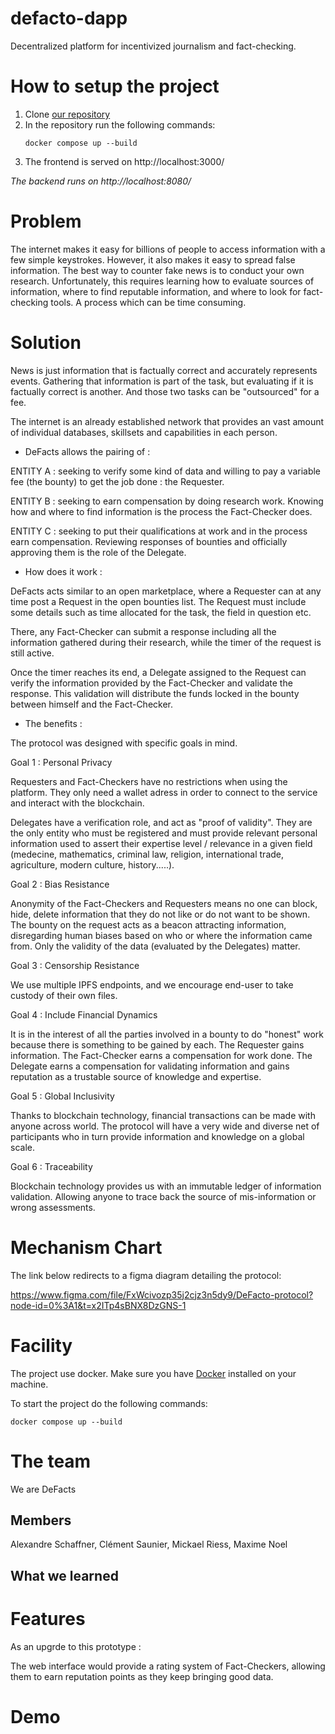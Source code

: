 # defacto-dapp
Decentralized platform for incentivized journalism and fact-checking.

# How to setup the project
1) Clone [our repository][0]
2) In the repository run the following commands:
    ```
    docker compose up --build
    ```
3) The frontend is served on http://localhost:3000/

*The backend runs on http://localhost:8080/*

# Problem
The internet makes it easy for billions of people to access information with a few simple keystrokes. However, it also makes it easy to spread false information.
The best way to counter fake news is to conduct your own research.
Unfortunately, this requires learning  how to evaluate sources of information, where to find reputable information, and where to look for fact-checking tools. A process which can be time consuming.


# Solution

News is just information that is factually correct and accurately represents events. Gathering that information is part of the task, but evaluating if it is factually correct is another. And those two tasks can be "outsourced" for a fee.

The internet is an already established network that provides an vast amount of individual databases, skillsets and capabilities in each person.

- DeFacts allows the pairing of :

 ENTITY A : seeking to verify some kind of data and willing to pay a variable fee (the bounty) to get the job done : the Requester.

ENTITY B : seeking to earn compensation by doing research work. Knowing how and where to find information is the process the Fact-Checker does.

ENTITY C : seeking to put their qualifications at work and in the process earn compensation. Reviewing responses of bounties and officially approving them is the role of the Delegate.

- How does it work : 

DeFacts acts similar to an open marketplace, where a Requester can at any time post a Request in the open bounties list.
The Request must include some details such as time allocated for the task, the field in question etc.

There, any Fact-Checker can submit a response including all the information gathered during their research, while the timer of the request is still active.

Once the timer reaches its end, a Delegate assigned to the Request can verify the information provided by the Fact-Checker and validate the response. This validation will distribute the funds locked in the bounty between himself and the Fact-Checker.

- The benefits :

The protocol was designed with specific goals in mind.

Goal 1 : Personal Privacy 

Requesters and Fact-Checkers have no restrictions when using the platform. They only need a wallet adress in order to connect to the service and interact with the blockchain.

Delegates have a verification role, and act as "proof of validity". They are the only entity who must be registered and must provide relevant personal information used to assert their expertise level / relevance in a given field (medecine, mathematics, criminal law, religion, international trade, agriculture, modern culture, history.....).

Goal 2 : Bias Resistance

Anonymity of the Fact-Checkers and Requesters means no one can block, hide, delete information that they do not like or do not want to be shown. The bounty on the request acts as a beacon attracting information, disregarding human biases based on who or where the information came from. Only the validity of the data (evaluated by the Delegates) matter.

Goal 3 : Censorship Resistance

We use multiple IPFS endpoints, and we encourage end-user to take custody of their own files.

Goal 4 : Include Financial Dynamics

It is in the interest of all the parties involved in a bounty to do "honest" work because there is something to be gained by each.
The Requester gains information.
The Fact-Checker earns a compensation for work done.
The Delegate earns a compensation for validating information and gains reputation as a trustable source of knowledge and expertise.

Goal 5 : Global Inclusivity

Thanks to blockchain technology, financial transactions can be made with anyone across world. The protocol will have a very wide and diverse net of participants who in turn provide information and knowledge on a global scale.

Goal 6 : Traceability

Blockchain technology provides us with an immutable ledger of information validation. Allowing anyone to trace back the source of mis-information or wrong assessments.


# Mechanism Chart

The link below redirects to a figma diagram detailing the protocol: 

https://www.figma.com/file/FxWcivozp35j2cjz3n5dy9/DeFacto-protocol?node-id=0%3A1&t=x2ITp4sBNX8DzGNS-1




# Facility
The project use docker. Make sure you have [Docker][1] installed on your machine.

To start the project do the following commands:
```
docker compose up --build
``` 
# The team
We are DeFacts

## Members
Alexandre Schaffner, Clément Saunier, Mickael Riess, Maxime Noel

## What we learned

# Features

As an upgrde to this prototype :

The web interface would provide a rating system of Fact-Checkers, allowing them to earn reputation points as they keep bringing good data.

# Demo

[0]: git@github.com:clement4saunier/defacto-dapp.git
[1]: https://docs.docker.com/engine/install/
